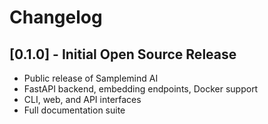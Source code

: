 # Changelog

## [0.1.0] - Initial Open Source Release
- Public release of Samplemind AI
- FastAPI backend, embedding endpoints, Docker support
- CLI, web, and API interfaces
- Full documentation suite 